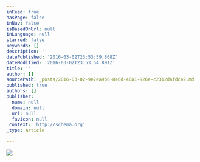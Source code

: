 ```yaml
---
inFeed: true
hasPage: false
inNav: false
isBasedOnUrl: null
inLanguage: null
starred: false
keywords: []
description: ''
datePublished: '2016-03-02T23:53:59.868Z'
dateModified: '2016-03-02T23:53:54.891Z'
title: ''
author: []
sourcePath: _posts/2016-03-02-9e7ea9b6-846d-46a1-926e-c2312dafdc42.md
published: true
authors: []
publisher:
  name: null
  domain: null
  url: null
  favicon: null
_context: 'http://schema.org'
_type: Article

---
```

![](https://the-grid-user-content.s3-us-west-2.amazonaws.com/08614cf1-a817-4a92-a8e2-969abb0f6195.jpg)